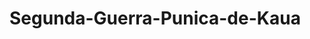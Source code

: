 # Segunda-Guerra-Punica-de-Kaua
<!DOCTYPE html>
<html lang="pt-BR">
<head>
    <meta charset="UTF-8">
    <meta name="viewport" content="width=device-width, initial-scale=1.0">
    <title>Segunda Guerra Púnica - O Confronto entre Roma e Cartago</title>
    <script src="https://cdn.tailwindcss.com"></script>
    <link rel="stylesheet" href="https://cdnjs.cloudflare.com/ajax/libs/font-awesome/6.4.0/css/all.min.css">
    <style>
        .hero-pattern {
            background-image: url('https://images.unsplash.com/photo-1605000797499-95a51c5269ae?ixlib=rb-4.0.3&ixid=M3wxMjA3fDB8MHxwaG90by1wYWdlfHx8fGVufDB8fHx8fA%3D%3D&auto=format&fit=crop&w=1471&q=80');
            background-size: cover;
            background-position: center;
            background-blend-mode: multiply;
        }
        
        .timeline-item::before {
            content: '';
            position: absolute;
            left: -38px;
            top: 0;
            width: 24px;
            height: 24px;
            border-radius: 50%;
            background-color: #d97706;
            border: 4px solid #f59e0b;
        }
        
        .map-container {
            perspective: 1000px;
        }
        
        .map-card {
            transform-style: preserve-3d;
            transition: transform 0.8s;
        }
        
        .map-card:hover {
            transform: rotateY(15deg) rotateX(5deg);
        }
        
        @keyframes fadeIn {
            from { opacity: 0; transform: translateY(20px); }
            to { opacity: 1; transform: translateY(0); }
        }
        
        .fade-in {
            animation: fadeIn 1s ease-out forwards;
        }
    </style>
</head>
<body class="bg-amber-50 text-gray-800 font-serif">
    <!-- Navbar -->
    <nav class="bg-amber-900 text-amber-50 shadow-lg sticky top-0 z-50">
        <div class="container mx-auto px-4 py-3 flex justify-between items-center">
            <div class="flex items-center space-x-2">
                <i class="fas fa-helmet-battle text-2xl"></i>
                <span class="text-xl font-bold">Guerra Púnica</span>
            </div>
            <div class="hidden md:flex space-x-6">
                <a href="#sobre" class="hover:text-amber-200 transition">Sobre</a>
                <a href="#timeline" class="hover:text-amber-200 transition">Linha do Tempo</a>
                <a href="#personagens" class="hover:text-amber-200 transition">Personagens</a>
                <a href="#batalhas" class="hover:text-amber-200 transition">Batalhas</a>
                <a href="#legado" class="hover:text-amber-200 transition">Legado</a>
            </div>
            <button class="md:hidden text-xl" id="menuBtn">
                <i class="fas fa-bars"></i>
            </button>
        </div>
        <!-- Mobile Menu -->
        <div class="md:hidden hidden bg-amber-800 px-4 py-2" id="mobileMenu">
            <div class="flex flex-col space-y-3">
                <a href="#sobre" class="hover:text-amber-200 transition">Sobre</a>
                <a href="#timeline" class="hover:text-amber-200 transition">Linha do Tempo</a>
                <a href="#personagens" class="hover:text-amber-200 transition">Personagens</a>
                <a href="#batalhas" class="hover:text-amber-200 transition">Batalhas</a>
                <a href="#legado" class="hover:text-amber-200 transition">Legado</a>
            </div>
        </div>
    </nav>

    <!-- Hero Section -->
    <header class="hero-pattern bg-amber-700 bg-opacity-70 text-amber-50 py-20">
        <div class="container mx-auto px-4 text-center fade-in">
            <h1 class="text-4xl md:text-6xl font-bold mb-4">Segunda Guerra Púnica</h1>
            <p class="text-xl md:text-2xl mb-8">218 - 201 a.C. • O épico confronto entre Roma e Cartago</p>
            <div class="flex justify-center space-x-4">
                <a href="#sobre" class="bg-amber-600 hover:bg-amber-700 text-white px-6 py-3 rounded-lg font-medium transition shadow-lg">
                    Explorar História
                </a>
                <a href="#batalhas" class="bg-transparent hover:bg-amber-800 text-white border border-white px-6 py-3 rounded-lg font-medium transition">
                    Principais Batalhas
                </a>
            </div>
        </div>
    </header>

    <!-- About Section -->
    <section id="sobre" class="py-16 bg-white">
        <div class="container mx-auto px-4">
            <div class="text-center mb-12">
                <h2 class="text-3xl md:text-4xl font-bold text-amber-900 mb-4">O Grande Conflito</h2>
                <div class="w-24 h-1 bg-amber-600 mx-auto"></div>
            </div>
            
            <div class="flex flex-col md:flex-row items-center gap-8">
                <div class="md:w-1/2">
                    <img src="https://images.unsplash.com/photo-1605000797499-95a51c5269ae?ixlib=rb-4.0.3&ixid=M3wxMjA3fDB8MHxwaG90by1wYWdlfHx8fGVufDB8fHx8fA%3D%3D&auto=format&fit=crop&w=1471&q=80" 
                         alt="Antiga batalha romana" 
                         class="rounded-lg shadow-xl w-full h-auto">
                </div>
                <div class="md:w-1/2">
                    <h3 class="text-2xl font-bold text-amber-800 mb-4">A Guerra que Moldou o Mediterrâneo</h3>
                    <p class="text-gray-700 mb-4">
                        A Segunda Guerra Púnica (218-201 a.C.) foi o segundo dos três grandes conflitos entre a República Romana e o Império Cartaginês. Marcada por estratégias ousadas, táticas inovadoras e figuras lendárias, esta guerra redefiniu o equilíbrio de poder no mundo antigo.
                    </p>
                    <p class="text-gray-700 mb-6">
                        O conflito foi desencadeado pelo expansionismo de ambas as potências, com o famoso general cartaginês Aníbal Barca cruzando os Alpes com seus elefantes de guerra para atacar Roma em seu próprio território. A guerra testou os limites de ambas as civilizações e estabeleceu Roma como a principal potência do Mediterrâneo.
                    </p>
                    <div class="bg-amber-100 border-l-4 border-amber-600 p-4">
                        <p class="italic text-amber-900">
                            "Encontrei Roma uma cidade de tijolos e deixei uma cidade de mármore." - Augusto (refletindo sobre o legado das Guerras Púnicas)
                        </p>
                    </div>
                </div>
            </div>
        </div>
    </section>

    <!-- Timeline Section -->
    <section id="timeline" class="py-16 bg-amber-100">
        <div class="container mx-auto px-4">
            <div class="text-center mb-12">
                <h2 class="text-3xl md:text-4xl font-bold text-amber-900 mb-4">Linha do Tempo</h2>
                <div class="w-24 h-1 bg-amber-600 mx-auto"></div>
            </div>
            
            <div class="relative max-w-3xl mx-auto">
                <!-- Timeline line -->
                <div class="absolute left-8 md:left-1/2 h-full w-1 bg-amber-600 transform -translate-x-1/2"></div>
                
                <!-- Timeline items -->
                <div class="space-y-8">
                    <!-- Item 1 -->
                    <div class="relative pl-16 md:pl-0 md:flex justify-between timeline-item">
                        <div class="md:w-5/12 md:pr-8 md:text-right mb-4 md:mb-0">
                            <h3 class="text-xl font-bold text-amber-800">219 a.C.</h3>
                            <p class="text-gray-700">Aníbal ataca Sagunto</p>
                        </div>
                        <div class="md:w-5/12">
                            <div class="bg-white p-6 rounded-lg shadow-md">
                                <p>Aníbal sitia e conquista a cidade de Sagunto, aliada de Roma, desencadeando o conflito. Roma exige a rendição de Aníbal, que é recusada por Cartago.</p>
                            </div>
                        </div>
                    </div>
                    
                    <!-- Item 2 -->
                    <div class="relative pl-16 md:pl-0 md:flex justify-between timeline-item">
                        <div class="md:w-5/12 order-last">
                            <div class="bg-white p-6 rounded-lg shadow-md">
                                <p>Aníbal lidera seu exército, incluindo elefantes de guerra, através dos Alpes em uma das campanhas militares mais audaciosas da história.</p>
                            </div>
                        </div>
                        <div class="md:w-5/12 md:pl-8 md:text-left mb-4 md:mb-0">
                            <h3 class="text-xl font-bold text-amber-800">218 a.C.</h3>
                            <p class="text-gray-700">Travessia dos Alpes</p>
                        </div>
                    </div>
                    
                    <!-- Item 3 -->
                    <div class="relative pl-16 md:pl-0 md:flex justify-between timeline-item">
                        <div class="md:w-5/12 md:pr-8 md:text-right mb-4 md:mb-0">
                            <h3 class="text-xl font-bold text-amber-800">216 a.C.</h3>
                            <p class="text-gray-700">Batalha de Canas</p>
                        </div>
                        <div class="md:w-5/12">
                            <div class="bg-white p-6 rounded-lg shadow-md">
                                <p>Considerada uma das maiores vitórias táticas da história, Aníbal destrói um exército romano numericamente superior usando uma clássica manobra de cerco.</p>
                            </div>
                        </div>
                    </div>
                    
                    <!-- Item 4 -->
                    <div class="relative pl-16 md:pl-0 md:flex justify-between timeline-item">
                        <div class="md:w-5/12 order-last">
                            <div class="bg-white p-6 rounded-lg shadow-md">
                                <p>Públio Cornélio Cipião, mais tarde conhecido como Cipião Africano, lidera as forças romanas na Hispânia, cortando as linhas de suprimento de Aníbal.</p>
                            </div>
                        </div>
                        <div class="md:w-5/12 md:pl-8 md:text-left mb-4 md:mb-0">
                            <h3 class="text-xl font-bold text-amber-800">210-206 a.C.</h3>
                            <p class="text-gray-700">Campanhas na Hispânia</p>
                        </div>
                    </div>
                    
                    <!-- Item 5 -->
                    <div class="relative pl-16 md:pl-0 md:flex justify-between timeline-item">
                        <div class="md:w-5/12 md:pr-8 md:text-right mb-4 md:mb-0">
                            <h3 class="text-xl font-bold text-amber-800">202 a.C.</h3>
                            <p class="text-gray-700">Batalha de Zama</p>
                        </div>
                        <div class="md:w-5/12">
                            <div class="bg-white p-6 rounded-lg shadow-md">
                                <p>Cipião derrota Aníbal decisivamente na África, encerrando a guerra. Cartago é forçada a aceitar termos de paz humilhantes, marcando o fim de sua potência militar.</p>
                            </div>
                        </div>
                    </div>
                </div>
            </div>
        </div>
    </section>

    <!-- Key Figures Section -->
    <section id="personagens" class="py-16 bg-white">
        <div class="container mx-auto px-4">
            <div class="text-center mb-12">
                <h2 class="text-3xl md:text-4xl font-bold text-amber-900 mb-4">Personagens Principais</h2>
                <div class="w-24 h-1 bg-amber-600 mx-auto"></div>
            </div>
            
            <div class="grid grid-cols-1 md:grid-cols-2 lg:grid-cols-3 gap-8">
                <!-- Hannibal -->
                <div class="bg-amber-50 rounded-lg overflow-hidden shadow-lg transform transition hover:scale-105">
                    <div class="h-48 bg-amber-700 flex items-center justify-center">
                        <i class="fas fa-chess-king text-6xl text-amber-200"></i>
                    </div>
                    <div class="p-6">
                        <h3 class="text-2xl font-bold text-amber-900 mb-2">Aníbal Barca</h3>
                        <p class="text-amber-700 font-medium mb-4">General Cartaginês</p>
                        <p class="text-gray-700">
                            Considerado um dos maiores estrategistas militares da história, Aníbal liderou suas forças através dos Alpes e infligiu várias derrotas esmagadoras a Roma, incluindo a lendária Batalha de Canas.
                        </p>
                        <div class="mt-4">
                            <span class="inline-block bg-amber-200 rounded-full px-3 py-1 text-sm font-semibold text-amber-800 mr-2">Estratégia</span>
                            <span class="inline-block bg-amber-200 rounded-full px-3 py-1 text-sm font-semibold text-amber-800 mr-2">Coragem</span>
                            <span class="inline-block bg-amber-200 rounded-full px-3 py-1 text-sm font-semibold text-amber-800">Liderança</span>
                        </div>
                    </div>
                </div>
                
                <!-- Scipio -->
                <div class="bg-amber-50 rounded-lg overflow-hidden shadow-lg transform transition hover:scale-105">
                    <div class="h-48 bg-amber-700 flex items-center justify-center">
                        <i class="fas fa-shield-alt text-6xl text-amber-200"></i>
                    </div>
                    <div class="p-6">
                        <h3 class="text-2xl font-bold text-amber-900 mb-2">Cipião Africano</h3>
                        <p class="text-amber-700 font-medium mb-4">General Romano</p>
                        <p class="text-gray-700">
                            O único general romano a derrotar Aníbal em batalha. Adotou táticas cartaginesas contra eles mesmos e levou a guerra para a África, forçando Aníbal a retornar e enfrentá-lo em Zama.
                        </p>
                        <div class="mt-4">
                            <span class="inline-block bg-amber-200 rounded-full px-3 py-1 text-sm font-semibold text-amber-800 mr-2">Adaptabilidade</span>
                            <span class="inline-block bg-amber-200 rounded-full px-3 py-1 text-sm font-semibold text-amber-800 mr-2">Visão</span>
                            <span class="inline-block bg-amber-200 rounded-full px-3 py-1 text-sm font-semibold text-amber-800">Inovação</span>
                        </div>
                    </div>
                </div>
                
                <!-- Fabius -->
                <div class="bg-amber-50 rounded-lg overflow-hidden shadow-lg transform transition hover:scale-105">
                    <div class="h-48 bg-amber-700 flex items-center justify-center">
                        <i class="fas fa-hourglass-half text-6xl text-amber-200"></i>
                    </div>
                    <div class="p-6">
                        <h3 class="text-2xl font-bold text-amber-900 mb-2">Fábio Máximo</h3>
                        <p class="text-amber-700 font-medium mb-4">Ditador Romano</p>
                        <p class="text-gray-700">
                            Conhecido como "O Temporizador", adotou uma estratégia de terra arrasada e guerrilha contra Aníbal, evitando confrontos diretos. Suas táticas foram cruciais para desgastar o exército cartaginês.
                        </p>
                        <div class="mt-4">
                            <span class="inline-block bg-amber-200 rounded-full px-3 py-1 text-sm font-semibold text-amber-800 mr-2">Paciência</span>
                            <span class="inline-block bg-amber-200 rounded-full px-3 py-1 text-sm font-semibold text-amber-800 mr-2">Resiliência</span>
                            <span class="inline-block bg-amber-200 rounded-full px-3 py-1 text-sm font-semibold text-amber-800">Sabedoria</span>
                        </div>
                    </div>
                </div>
            </div>
        </div>
    </section>

    <!-- Battles Section -->
    <section id="batalhas" class="py-16 bg-amber-800 text-amber-50">
        <div class="container mx-auto px-4">
            <div class="text-center mb-12">
                <h2 class="text-3xl md:text-4xl font-bold mb-4">Batalhas Decisivas</h2>
                <div class="w-24 h-1 bg-amber-300 mx-auto"></div>
            </div>
            
            <div class="grid grid-cols-1 lg:grid-cols-2 gap-8">
                <!-- Trebia -->
                <div class="bg-amber-900 rounded-lg overflow-hidden shadow-xl">
                    <div class="p-6">
                        <h3 class="text-2xl font-bold mb-2">Batalha do Trébia</h3>
                        <p class="text-amber-300 font-medium mb-4">Dezembro de 218 a.C.</p>
                        <p class="mb-4">
                            A primeira grande batalha na Itália, onde Aníbal usou o terreno e emboscadas para derrotar um exército romano numericamente superior. Demonstrou sua superioridade tática e a vulnerabilidade das legiões romanas tradicionais.
                        </p>
                        <div class="flex justify-between items-center">
                            <div>
                                <span class="inline-block bg-amber-700 rounded-full px-3 py-1 text-sm font-semibold mr-2">Cartago: 20,000</span>
                                <span class="inline-block bg-amber-700 rounded-full px-3 py-1 text-sm font-semibold">Roma: 42,000</span>
                            </div>
                            <button class="bg-amber-700 hover:bg-amber-600 px-4 py-2 rounded-lg transition battle-detail-btn" data-battle="trebia">
                                Detalhes <i class="fas fa-chevron-right ml-1"></i>
                            </button>
                        </div>
                    </div>
                </div>
                
                <!-- Lake Trasimene -->
                <div class="bg-amber-900 rounded-lg overflow-hidden shadow-xl">
                    <div class="p-6">
                        <h3 class="text-2xl font-bold mb-2">Batalha do Lago Trasimeno</h3>
                        <p class="text-amber-300 font-medium mb-4">Junho de 217 a.C.</p>
                        <p class="mb-4">
                            Uma emboscada magistral onde Aníbal destruiu um exército romano inteiro, matando cerca de 15,000 legionários. Foi a maior emboscada da história militar antiga e consolidou a reputação de Aníbal como gênio militar.
                        </p>
                        <div class="flex justify-between items-center">
                            <div>
                                <span class="inline-block bg-amber-700 rounded-full px-3 py-1 text-sm font-semibold mr-2">Cartago: 50,000</span>
                                <span class="inline-block bg-amber-700 rounded-full px-3 py-1 text-sm font-semibold">Roma: 30,000</span>
                            </div>
                            <button class="bg-amber-700 hover:bg-amber-600 px-4 py-2 rounded-lg transition battle-detail-btn" data-battle="trasimeno">
                                Detalhes <i class="fas fa-chevron-right ml-1"></i>
                            </button>
                        </div>
                    </div>
                </div>
                
                <!-- Cannae -->
                <div class="bg-amber-900 rounded-lg overflow-hidden shadow-xl">
                    <div class="p-6">
                        <h3 class="text-2xl font-bold mb-2">Batalha de Canas</h3>
                        <p class="text-amber-300 font-medium mb-4">2 de Agosto de 216 a.C.</p>
                        <p class="mb-4">
                            O auge do gênio tático de Aníbal, onde seu exército menor cercou e aniquilou um exército romano duas vezes maior. Cerca de 70,000 romanos morreram - uma das piores derrotas da história militar romana.
                        </p>
                        <div class="flex justify-between items-center">
                            <div>
                                <span class="inline-block bg-amber-700 rounded-full px-3 py-1 text-sm font-semibold mr-2">Cartago: 50,000</span>
                                <span class="inline-block bg-amber-700 rounded-full px-3 py-1 text-sm font-semibold">Roma: 86,000</span>
                            </div>
                            <button class="bg-amber-700 hover:bg-amber-600 px-4 py-2 rounded-lg transition battle-detail-btn" data-battle="cannae">
                                Detalhes <i class="fas fa-chevron-right ml-1"></i>
                            </button>
                        </div>
                    </div>
                </div>
                
                <!-- Zama -->
                <div class="bg-amber-900 rounded-lg overflow-hidden shadow-xl">
                    <div class="p-6">
                        <h3 class="text-2xl font-bold mb-2">Batalha de Zama</h3>
                        <p class="text-amber-300 font-medium mb-4">19 de Outubro de 202 a.C.</p>
                        <p class="mb-4">
                            O confronto final entre Aníbal e Cipião Africano. Cipião usou táticas aprendidas com os cartagineses para derrotar Aníbal decisivamente, encerrando a guerra. Marcou o fim de Cartago como potência militar.
                        </p>
                        <div class="flex justify-between items-center">
                            <div>
                                <span class="inline-block bg-amber-700 rounded-full px-3 py-1 text-sm font-semibold mr-2">Cartago: 40,000</span>
                                <span class="inline-block bg-amber-700 rounded-full px-3 py-1 text-sm font-semibold">Roma: 35,000</span>
                            </div>
                            <button class="bg-amber-700 hover:bg-amber-600 px-4 py-2 rounded-lg transition battle-detail-btn" data-battle="zama">
                                Detalhes <i class="fas fa-chevron-right ml-1"></i>
                            </button>
                        </div>
                    </div>
                </div>
            </div>
        </div>
    </section>

    <!-- Map Section -->
    <section class="py-16 bg-amber-100">
        <div class="container mx-auto px-4">
            <div class="text-center mb-12">
                <h2 class="text-3xl md:text-4xl font-bold text-amber-900 mb-4">Campanhas e Movimentações</h2>
                <div class="w-24 h-1 bg-amber-600 mx-auto"></div>
            </div>
            
            <div class="map-container">
                <div class="map-card bg-white rounded-xl shadow-2xl overflow-hidden max-w-4xl mx-auto">
                    <img src="https://upload.wikimedia.org/wikipedia/commons/thumb/4/4f/Second_Punic_War_218-202_BC-fr.svg/1200px-Second_Punic_War_218-202_BC-fr.svg.png" 
                         alt="Mapa das campanhas da Segunda Guerra Púnica" 
                         class="w-full h-auto">
                    <div class="p-6">
                        <h3 class="text-xl font-bold text-amber-900 mb-2">O Teatro de Guerra</h3>
                        <p class="text-gray-700">
                            A Segunda Guerra Púnica foi travada em três continentes: Europa, África e Ásia. O mapa mostra as principais rotas de Aníbal da Hispânia através dos Alpes até a Itália, bem como as campanhas romanas na Hispânia e o ataque final à África.
                        </p>
                    </div>
                </div>
            </div>
        </div>
    </section>

    <!-- Legacy Section -->
    <section id="legado" class="py-16 bg-white">
        <div class="container mx-auto px-4">
            <div class="text-center mb-12">
                <h2 class="text-3xl md:text-4xl font-bold text-amber-900 mb-4">Legado e Consequências</h2>
                <div class="w-24 h-1 bg-amber-600 mx-auto"></div>
            </div>
            
            <div class="grid grid-cols-1 md:grid-cols-3 gap-8">
                <div class="bg-amber-50 p-6 rounded-lg shadow-md">
                    <div class="text-amber-700 text-4xl mb-4">
                        <i class="fas fa-globe-europe"></i>
                    </div>
                    <h3 class="text-xl font-bold text-amber-900 mb-2">Ascensão de Roma</h3>
                    <p class="text-gray-700">
                        A vitória estabeleceu Roma como a potência dominante no Mediterrâneo ocidental, pavimentando o caminho para sua eventual dominação de todo o mundo mediterrâneo.
                    </p>
                </div>
                
                <div class="bg-amber-50 p-6 rounded-lg shadow-md">
                    <div class="text-amber-700 text-4xl mb-4">
                        <i class="fas fa-city"></i>
                    </div>
                    <h3 class="text-xl font-bold text-amber-900 mb-2">Declínio de Cartago</h3>
                    <p class="text-gray-700">
                        Cartago foi reduzida a um estado cliente de Roma, perdendo seu império ultramarino e pagando pesadas indenizações. A destruição final viria na Terceira Guerra Púnica.
                    </p>
                </div>
                
                <div class="bg-amber-50 p-6 rounded-lg shadow-md">
                    <div class="text-amber-700 text-4xl mb-4">
                        <i class="fas fa-chess"></i>
                    </div>
                    <h3 class="text-xl font-bold text-amber-900 mb-2">Inovações Militares</h3>
                    <p class="text-gray-700">
                        A guerra revolucionou a arte da guerra romana, levando à adoção de táticas mais flexíveis e à profissionalização do exército. As lições aprendidas com Aníbal moldaram o exército romano por séculos.
                    </p>
                </div>
            </div>
            
            <div class="mt-12 bg-amber-100 border-l-4 border-amber-600 p-6 rounded-lg max-w-3xl mx-auto">
                <h3 class="text-xl font-bold text-amber-900 mb-2">Por que estudar a Segunda Guerra Púnica?</h3>
                <p class="text-gray-700">
                    Este conflito oferece lições atemporais sobre estratégia, liderança, resiliência e as consequências imprevistas da guerra. As táticas de Aníbal em Canas ainda são estudadas em academias militares, enquanto a resposta romana ao desastre mostra a importância da adaptabilidade institucional.
                </p>
            </div>
        </div>
    </section>

    <!-- Battle Modals -->
    <div id="battleModal" class="fixed inset-0 bg-black bg-opacity-50 flex items-center justify-center z-50 hidden">
        <div class="bg-white rounded-lg shadow-xl max-w-2xl w-full max-h-[90vh] overflow-y-auto">
            <div class="p-6">
                <div class="flex justify-between items-start mb-4">
                    <h3 id="modalBattleTitle" class="text-2xl font-bold text-amber-900"></h3>
                    <button id="closeModal" class="text-gray-500 hover:text-gray-700">
                        <i class="fas fa-times"></i>
                    </button>
                </div>
                <div id="modalBattleContent" class="text-gray-700 space-y-4">
                    <!-- Content will be inserted here by JavaScript -->
                </div>
            </div>
        </div>
    </div>

    <!-- Footer -->
    <footer class="bg-amber-900 text-amber-100 py-8">
        <div class="container mx-auto px-4">
            <div class="flex flex-col md:flex-row justify-between items-center">
                <div class="mb-4 md:mb-0">
                    <div class="flex items-center space-x-2">
                        <i class="fas fa-helmet-battle text-2xl"></i>
                        <span class="text-xl font-bold">Segunda Guerra Púnica</span>
                    </div>
                    <p class="mt-2 text-amber-200">Explorando um dos conflitos mais fascinantes da antiguidade</p>
                </div>
                <div class="flex space-x-6">
                    <a href="#" class="hover:text-amber-300 transition"><i class="fab fa-twitter text-xl"></i></a>
                    <a href="#" class="hover:text-amber-300 transition"><i class="fab fa-facebook text-xl"></i></a>
                    <a href="#" class="hover:text-amber-300 transition"><i class="fab fa-instagram text-xl"></i></a>
                </div>
            </div>
            <div class="border-t border-amber-800 mt-6 pt-6 text-center text-amber-300">
                <p>&copy; 2023 História Antiga. Todos os direitos reservados.</p>
            </div>
        </div>
    </footer>

    <script>
        // Mobile menu toggle
        const menuBtn = document.getElementById('menuBtn');
        const mobileMenu = document.getElementById('mobileMenu');
        
        menuBtn.addEventListener('click', () => {
            mobileMenu.classList.toggle('hidden');
        });
        
        // Smooth scrolling for anchor links
        document.querySelectorAll('a[href^="#"]').forEach(anchor => {
            anchor.addEventListener('click', function (e) {
                e.preventDefault();
                
                const targetId = this.getAttribute('href');
                const targetElement = document.querySelector(targetId);
                
                if (targetElement) {
                    window.scrollTo({
                        top: targetElement.offsetTop - 80,
                        behavior: 'smooth'
                    });
                    
                    // Close mobile menu if open
                    mobileMenu.classList.add('hidden');
                }
            });
        });
        
        // Battle modal functionality
        const battleModal = document.getElementById('battleModal');
        const modalTitle = document.getElementById('modalBattleTitle');
        const modalContent = document.getElementById('modalBattleContent');
        const closeModal = document.getElementById('closeModal');
        
        const battleDetails = {
            trebia: {
                title: "Batalha do Trébia",
                content: `
                    <p><strong>Local:</strong> Rio Trébia, norte da Itália</p>
                    <p><strong>Comandantes:</strong> Aníbal Barca (Cartago) vs. Tibério Semprônio Longo (Roma)</p>
                    <p><strong>Resultado:</strong> Vitória cartaginesa decisiva</p>
                    <div class="bg-amber-100 p-4 rounded-lg">
                        <h4 class="font-bold text-amber-800 mb-2">Táticas de Aníbal:</h4>
                        <p>Aníbal usou o terreno para canalizar as forças romanas, enquanto sua cavalaria e uma força oculta atacavam os flancos e retaguarda. A batalha demonstrou a superioridade da cavalaria cartaginesa e a vulnerabilidade das formações romanas tradicionais.</p>
                    </div>
                    <div class="bg-amber-100 p-4 rounded-lg">
                        <h4 class="font-bold text-amber-800 mb-2">Consequências:</h4>
                        <p>A derrota chocou Roma e provou que Aníbal era uma ameaça séria. Os romanos começaram a perceber que precisavam adaptar suas táticas para enfrentar o gênio militar cartaginês.</p>
                    </div>
                `
            },
            trasimeno: {
                title: "Batalha do Lago Trasimeno",
                content: `
                    <p><strong>Local:</strong> Lago Trasimeno, Itália central</p>
                    <p><strong>Comandantes:</strong> Aníbal Barca (Cartago) vs. Caio Flamínio (Roma)</p>
                    <p><strong>Resultado:</strong> Vitória cartaginesa esmagadora</p>
                    <div class="bg-amber-100 p-4 rounded-lg">
                        <h4 class="font-bold text-amber-800 mb-2">A Emboscada:</h4>
                        <p>Aníbal posicionou suas tropas nas colinas ao redor do estreito caminho ao longo do lago. Quando o exército romano marchou pelo desfiladeiro em formação de marcha, os cartagineses atacaram de todos os lados simultaneamente.</p>
                    </div>
                    <div class="bg-amber-100 p-4 rounded-lg">
                        <h4 class="font-bold text-amber-800 mb-2">Impacto:</h4>
                        <p>Foi a pior derrota romana até então, com cerca de 15,000 mortos. A batalha levou à nomeação de Fábio Máximo como ditador e sua estratégia de evitar confrontos diretos com Aníbal.</p>
                    </div>
                `
            },
            cannae: {
                title: "Batalha de Canas",
                content: `
                    <p><strong>Local:</strong> Canas, Itália sudeste</p>
                    <p><strong>Comandantes:</strong> Aníbal Barca (Cartago) vs. Lúcio Emílio Paulo e Caio Terêncio Varrão (Roma)</p>
                    <p><strong>Resultado:</strong> Vitória cartaginesa catastrófica para Roma</p>
                    <div class="bg-amber-100 p-4 rounded-lg">
                        <h4 class="font-bold text-amber-800 mb-2">A Manobra de Cerco:</h4>
                        <p>Aníbal formou um semicírculo convexo que se transformou em côncavo quando os romanos avançaram. Suas tropas experientes nas laterais envolveram os romanos enquanto a cavalaria atacava pela retaguarda, cercando completamente o exército romano.</p>
                    </div>
                    <div class="bg-amber-100 p-4 rounded-lg">
                        <h4 class="font-bold text-amber-800 mb-2">Legado:</h4>
                        <p>Canas permanece como um exemplo clássico de batalha de aniquilação. Apesar da vitória, Aníbal não conseguiu capitalizar estrategicamente, pois Roma se recusou a negociar e continuou a guerra.</p>
                    </div>
                `
            },
            zama: {
                title: "Batalha de Zama",
                content: `
                    <p><strong>Local:</strong> Zama Regia, norte da África</p>
                    <p><strong>Comandantes:</strong> Cipião Africano (Roma) vs. Aníbal Barca (Cartago)</p>
                    <p><strong>Resultado:</strong> Vitória romana decisiva</p>
                    <div class="bg-amber-100 p-4 rounded-lg">
                        <h4 class="font-bold text-amber-800 mb-2">A Virada:</h4>
                        <p>Cipião usou formações mais abertas para neutralizar os elefantes de guerra de Aníbal e manobrou suas tropas para evitar ser flanqueado. A superioridade da cavalaria romana, reforçada pelo rei númida Masinissa, foi decisiva.</p>
                    </div>
                    <div class="bg-amber-100 p-4 rounded-lg">
                        <h4 class="font-bold text-amber-800 mb-2">Consequências:</h4>
                        <p>Cartago foi forçada a se render, perdendo todas as possessões ultramarinas, sua frota e pagando enormes reparações. A vitória estabeleceu Roma como a potência dominante no Mediterrâneo ocidental.</p>
                    </div>
                `
            }
        };
        
        document.querySelectorAll('.battle-detail-btn').forEach(button => {
            button.addEventListener('click', () => {
                const battleId = button.getAttribute('data-battle');
                const battle = battleDetails[battleId];
                
                modalTitle.textContent = battle.title;
                modalContent.innerHTML = battle.content;
                
                battleModal.classList.remove('hidden');
                document.body.style.overflow = 'hidden';
            });
        });
        
        closeModal.addEventListener('click', () => {
            battleModal.classList.add('hidden');
            document.body.style.overflow = '';
        });
        
        battleModal.addEventListener('click', (e) => {
            if (e.target === battleModal) {
                battleModal.classList.add('hidden');
                document.body.style.overflow = '';
            }
        });
        
        // Animate elements on scroll
        const observerOptions = {
            threshold: 0.1
        };
        
        const observer = new IntersectionObserver((entries) => {
            entries.forEach(entry => {
                if (entry.isIntersecting) {
                    entry.target.classList.add('fade-in');
                    observer.unobserve(entry.target);
                }
            });
        }, observerOptions);
        
        document.querySelectorAll('section').forEach(section => {
            observer.observe(section);
        });
    </script>
</body>
</html>
